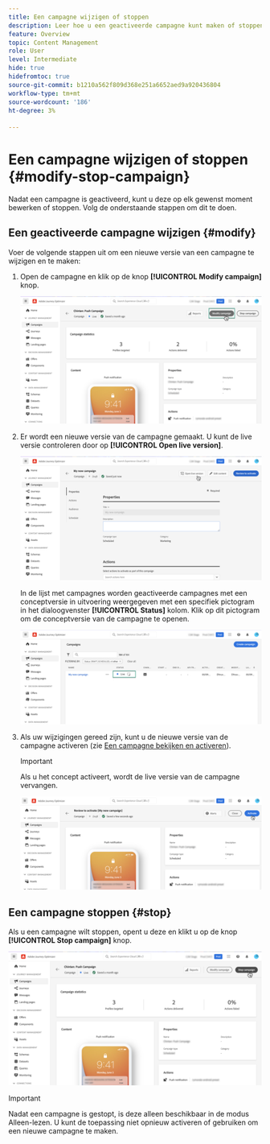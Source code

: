```yaml
---
title: Een campagne wijzigen of stoppen
description: Leer hoe u een geactiveerde campagne kunt maken of stoppen in [!DNL Journey Optimizer]
feature: Overview
topic: Content Management
role: User
level: Intermediate
hide: true
hidefromtoc: true
source-git-commit: b1210a562f809d368e251a6652aed9a920436804
workflow-type: tm+mt
source-wordcount: '186'
ht-degree: 3%

---
```



# Een campagne wijzigen of stoppen {#modify-stop-campaign}

Nadat een campagne is geactiveerd, kunt u deze op elk gewenst moment bewerken of stoppen. Volg de onderstaande stappen om dit te doen.

## Een geactiveerde campagne wijzigen {#modify}

Voer de volgende stappen uit om een nieuwe versie van een campagne te wijzigen en te maken:

1. Open de campagne en klik op de knop **[!UICONTROL Modify campaign]** knop.

   ![](assets/create-campaign-edit.png)

1. Er wordt een nieuwe versie van de campagne gemaakt. U kunt de live versie controleren door op **[!UICONTROL Open live version]**.

   ![](assets/create-campaign-draft.png)

   In de lijst met campagnes worden geactiveerde campagnes met een conceptversie in uitvoering weergegeven met een specifiek pictogram in het dialoogvenster **[!UICONTROL Status]** kolom. Klik op dit pictogram om de conceptversie van de campagne te openen.

   ![](assets/create-campaign-edit-list.png)

1. Als uw wijzigingen gereed zijn, kunt u de nieuwe versie van de campagne activeren (zie [Een campagne bekijken en activeren](create-campaign.md#review-activate)).

   >[!IMPORTANT]
   >
   >Als u het concept activeert, wordt de live versie van de campagne vervangen.

   ![](assets/create-campaign-activate-draft.png)

## Een campagne stoppen {#stop}

Als u een campagne wilt stoppen, opent u deze en klikt u op de knop **[!UICONTROL Stop campaign]** knop.

![](assets/create-campaign-stop.png)

>[!IMPORTANT]
>
>Nadat een campagne is gestopt, is deze alleen beschikbaar in de modus Alleen-lezen. U kunt de toepassing niet opnieuw activeren of gebruiken om een nieuwe campagne te maken.
